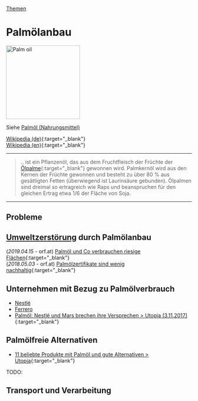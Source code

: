 [Themen](../themen.html)   

# Palmölanbau

<img src="https://live.staticflickr.com/1484/24644125250_07defc5169_q_d.jpg" height="200" alt="Palm oil">   

Siehe [Palmöl (Nahrungsmittel)](../nahrung/palmoel.html)   

[Wikipedia (de)](https://de.wikipedia.org/wiki/Palm%C3%B6l){:target="_blank"}   
[Wikipedia (en)](https://en.wikipedia.org/wiki/Palm_oil){:target="_blank"}   

---

> .. ist ein Pflanzenöl, das aus dem Fruchtfleisch der Früchte der [Ölpalme](https://de.wikipedia.org/wiki/%C3%96lpalme){:target="_blank"} gewonnen wird. Palmkernöl wird aus den Kernen der Früchte gewonnen und besteht zu über 80 % aus gesättigten Fetten (überwiegend ist Laurinsäure gebunden). Ölpalmen sind dreimal so ertragreich wie Raps und beanspruchen für den gleichen Ertrag etwa 1/6 der Fläche von Soja.   

---

## Probleme
## <a name="umweltzerstoerung"/>[Umweltzerstörung](../thema/umweltzerstoerung.html) durch Palmölanbau

(_2019.04.15_ - orf.at) [Palmöl und Co verbrauchen riesige Flächen](https://science.orf.at/stories/2976199/){:target="_blank"}   
(_2018.05.03_ - orf.at) [Palmölzertifikate sind wenig nachhaltig](https://science.orf.at/stories/2910708/){:target="_blank"}   

## Unternehmen mit Bezug zu Palmölverbrauch
* [Nestlé](../konzerne/nestle#palmoel)
* [Ferrero](../konzerne/ferrero#palmoelanbau)
* [Palmöl: Nestlé und Mars brechen ihre Versprechen > Utopia (3.11.2017)](https://utopia.de/palmoel-nestle-mars-und-hershey-brechen-ihre-versprechen-68656/){:target="_blank"}  

## Palmölfreie Alternativen
* [11 beliebte Produkte mit Palmöl und gute Alternativen > Utopia](https://utopia.de/galerien/palmoel-produkte-marke-palmoelfreie-alternativen/){:target="_blank"}  

TODO:

## Transport und Verarbeitung
